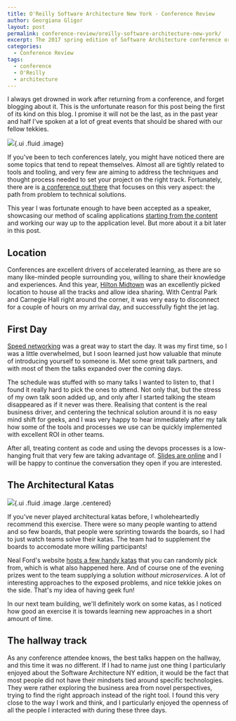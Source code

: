 ```yaml
---
title: O'Reilly Software Architecture New York - Conference Review
author: Georgiana Gligor
layout: post
permalink: conference-review/oreilly-software-architecture-new-york/
excerpt: The 2017 spring edition of Software Architecture conference organised by O'Reilly Media took place in New York, and our CTO Georgiana Gligor had a talk there about Smart, Scalable Content Distribution.
categories:
  - Conference Review
tags:
  - conference
  - O'Reilly
  - architecture
---
```


I always get drowned in work after returning from a conference, and forget blogging about it. This is the unfortunate 
reason for this post being the first of its kind on this blog. I promise it will not be the last, as in the past year 
and half I've spoken at a lot of great events that should be shared with our fellow tekkies.

![](/images/2017-04-17-oreilly-sa-ny/welcome.jpg){.ui .fluid .image}

If you've been to tech conferences lately, you might have noticed there are some topics that tend to repeat themselves. 
Almost all are tightly related to tools and tooling, and very few are aiming to address the techniques and 
thought process needed to set your project on the right track. Fortunately, there are is [a conference out there][sa-ny] 
that focuses on this very aspect: the path from problem to technical solutions.

This year I was fortunate enough to have been accepted as a speaker, showcasing our method of scaling applications 
[starting from the content][talk-content-distribution] and working our way up to the application level. But more about 
it a bit later in this post.

## Location

Conferences are excellent drivers of accelerated learning, as there are so many like-minded people surrounding you, 
willing to share their knowledge and experiences. And this year, [Hilton Midtown][hilton-midtown] was an excellently 
picked location to house all the tracks and allow idea sharing. With Central Park and Carnegie Hall right around the 
corner, it was very easy to disconnect for a couple of hours on my arrival day, and successfully fight the jet lag.

## First Day

[Speed networking][speed-networking] was a great way to start the day. It was my first time, so I was a little 
overwhelmed, but I soon learned just how valuable that minute of introducing yourself to someone is. Met some great 
talk partners, and with most of them the talks expanded over the coming days.

The schedule was stuffed with so many talks I wanted to listen to, that I found it really hard to pick the ones 
to attend. Not only that, but the stress of my own talk soon added up, and only after I started talking the steam 
disappeared as if it never was there. Realising that content is the real business driver, and centering the 
technical solution around it is no easy mind shift for geeks, and I was very happy to hear immediately after my talk 
how some of the tools and processes we use can be quickly implemented with excellent ROI in other teams. 

After all, treating content as code and using the devops processes is a low-hanging fruit that very few are 
taking advantage of. [Slides are online][talk-slides] and I will be happy to continue the conversation they open if 
you are interested.

## The Architectural Katas
![](/images/2017-04-17-oreilly-sa-ny/architectural-katas.jpg){.ui .fluid .image .large .centered}

If you've never played architectural katas before, I wholeheartedly recommend this exercise. There were so many people 
wanting to attend and so few boards, that people were sprinting towards the boards, so I had to just watch teams solve 
their katas. The team had to supplement the boards to accomodate more willing participants!

Neal Ford's website [hosts a few handy katas][architectural-katas] that you can randomly pick from, which is what also 
happened here. And of course one of the evening prizes went to the team supplying a solution *without microservices*. 
A lot of interesting approaches to the exposed problems, and nice tekkie jokes on the side. That's my idea of having 
geek fun!

In our next team building, we'll definitely work on some katas, as I noticed how good an exercise it is towards 
learning new approaches in a short amount of time.

## The hallway track

As any conference attendee knows, the best talks happen on the hallway, and this time it was no different.
If I had to name just one thing I particularly enjoyed about the Software Architecture NY edition, it would be the fact 
that most people did not have their mindsets tied around specific technologies. They were rather exploring 
the business area from novel perspectives, trying to find the right approach instead of the right tool. I found this 
very close to the way I work and think, and I particularly enjoyed the openness of all the people I interacted with 
during these three days.

[sa-ny]: https://conferences.oreilly.com/software-architecture/sa-ny
[talk-content-distribution]: https://conferences.oreilly.com/software-architecture/sa-ny/public/schedule/detail/56723
[hilton-midtown]: https://www.google.com/maps/place/New+York+Hilton+Midtown/@40.7623597,-73.9818202,17z/data=!3m1!4b1!4m5!3m4!1s0x89c25855c0679529:0x2a34371cb33f3c80!8m2!3d40.7623557!4d-73.9796262
[speed-networking]: https://www.flickr.com/photos/oreillyconf/33018465214/in/album-72157682070244396/
[talk-slides]: https://speakerdeck.com/gbtekkie/smart-scalable-content-distribution-at-oreilly-software-architecture-new-york
[architectural-katas]: http://nealford.com/katas/index.html
